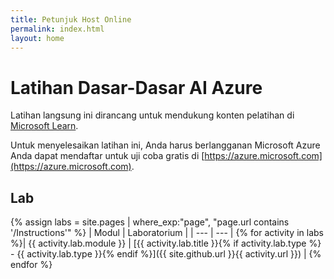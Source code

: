 ```yaml
---
title: Petunjuk Host Online
permalink: index.html
layout: home
---
```


# <a name="azure-ai-fundamentals-exercises"></a>Latihan Dasar-Dasar AI Azure

Latihan langsung ini dirancang untuk mendukung konten pelatihan di [Microsoft Learn](https://docs.microsoft.com/training/).

Untuk menyelesaikan latihan ini, Anda harus berlangganan Microsoft Azure Anda dapat mendaftar untuk uji coba gratis di [https://azure.microsoft.com](https://azure.microsoft.com).

## <a name="labs"></a>Lab

{% assign labs = site.pages | where_exp:"page", "page.url contains '/Instructions'" %}
| Modul | Laboratorium |
| --- | --- | 
{% for activity in labs  %}| {{ activity.lab.module }} | [{{ activity.lab.title }}{% if activity.lab.type %} - {{ activity.lab.type }}{% endif %}]({{ site.github.url }}{{ activity.url }}) |
{% endfor %}